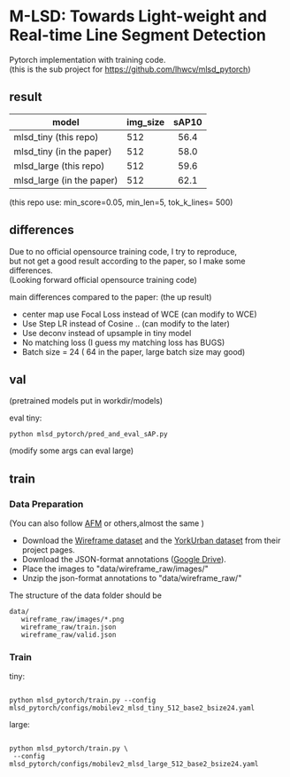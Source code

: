 # M-LSD: Towards Light-weight and Real-time Line Segment Detection

Pytorch implementation with training code. <br/>
(this is the sub project for https://github.com/lhwcv/mlsd_pytorch)

## result

model| img_size| sAP10
|---|---|:---:| 
mlsd_tiny (this repo)| 512|  56.4
mlsd_tiny (in the paper)| 512|  58.0
mlsd_large (this repo)| 512|  59.6
mlsd_large (in the paper)| 512|  62.1

(this repo use:  min_score=0.05,  min_len=5, tok_k_lines= 500)

## differences
Due to no official opensource training code, I try to reproduce,<br/>
but not get a good result according to the paper, so I make some differences. <br/>
(Looking forward official opensource training code)  <br/>

main differences compared to the paper: (the up result)

- center map use Focal Loss instead of WCE  (can modify to WCE)
- Use Step LR instead of Cosine .. (can modify to the later)
- Use deconv instead of upsample in tiny model
- No matching loss (I guess my matching loss has BUGS)
- Batch size = 24 ( 64 in the paper, large batch size may good)

## val
(pretrained models put in workdir/models)

eval tiny: 

```
python mlsd_pytorch/pred_and_eval_sAP.py
```
(modify some args can eval large)

## train

### Data Preparation
(You can also follow [AFM](https://github.com/cherubicXN/afm_cvpr2019 ) or others,almost the same )
- Download the [Wireframe dataset](https://github.com/huangkuns/wireframe) and the [YorkUrban dataset](http://www.elderlab.yorku.ca/resources/york-urban-line-segment-database-information/) from their project pages.
- Download the JSON-format annotations ([Google Drive](https://drive.google.com/file/d/15z3-xgIzj_-9bep8l6s8dgIbpjKp_8VK/view?usp=sharing)).
- Place the images to "data/wireframe_raw/images/"
- Unzip the json-format annotations to "data/wireframe_raw/"

The structure of the data folder should be
```shell
data/
   wireframe_raw/images/*.png
   wireframe_raw/train.json
   wireframe_raw/valid.json

```
### Train
tiny:
```

python mlsd_pytorch/train.py --config mlsd_pytorch/configs/mobilev2_mlsd_tiny_512_base2_bsize24.yaml
```

large:
```

python mlsd_pytorch/train.py \
 --config mlsd_pytorch/configs/mobilev2_mlsd_large_512_base2_bsize24.yaml
```